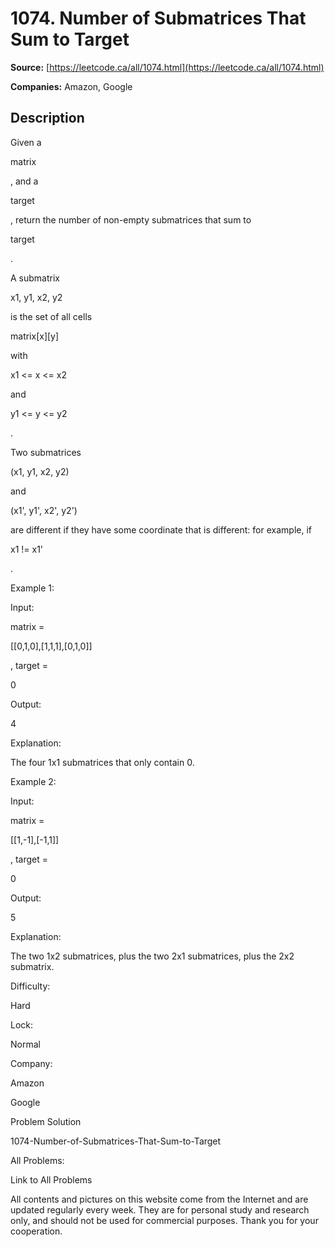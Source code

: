 # 1074. Number of Submatrices That Sum to Target

**Source:** [https://leetcode.ca/all/1074.html](https://leetcode.ca/all/1074.html)

**Companies:** Amazon, Google

## Description

Given a

matrix

, and a

target

, return the number of non-empty
        submatrices that sum to

target

.

A submatrix

x1, y1, x2, y2

is the set of all cells

matrix[x][y]

with

x1 <= x <= x2

and

y1 <= y <= y2

.

Two submatrices

(x1, y1, x2, y2)

and

(x1', y1', x2',
        y2')

are different if they have some coordinate that is different: for
        example, if

x1 != x1'

.

Example 1:

Input:

matrix =

[[0,1,0],[1,1,1],[0,1,0]]

, target =

0

Output:

4

Explanation:

The four 1x1 submatrices that only contain 0.

Example 2:

Input:

matrix =

[[1,-1],[-1,1]]

, target =

0

Output:

5

Explanation:

The two 1x2 submatrices, plus the two 2x1 submatrices, plus the 2x2 submatrix.

Difficulty:

Hard

Lock:

Normal

Company:

Amazon

Google

Problem Solution

1074-Number-of-Submatrices-That-Sum-to-Target

All Problems:

Link to All Problems

All contents and pictures on this website come from the Internet and are updated regularly every week. They are for personal study and research only, and should not be used for commercial purposes. Thank you for your cooperation.

